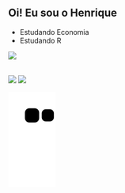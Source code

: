 ## Oi! Eu sou o Henrique 

- Estudando Economia 
- Estudando R

 <div>
  <a href="https://github.com/henriquecrispim">
  <img height="180em" src="https://github-readme-stats.vercel.app/api?username=henriquecrispim&show_icons=true&theme=dracula&include_all_commits=true&count_private=true"/>

</div>

  ##
 
<div> 
  
  <a href="https://instagram.com/henriquecrispim_" target="_blank"><img src="https://img.shields.io/badge/-Instagram-%23E4405F?style=for-the-badge&logo=instagram&logoColor=white" target="_blank"></a>
  <a href = "mailto:hccrispim@gmail.com"><img src="https://img.shields.io/badge/-Gmail-%23333?style=for-the-badge&logo=gmail&logoColor=white" target="_blank"></a>
 
![Snake animation](https://github.com/rafaballerini/rafaballerini/blob/output/github-contribution-grid-snake.svg)
 
</div>
